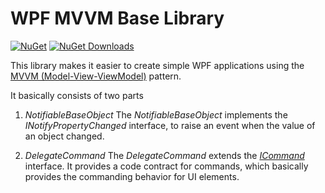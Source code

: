 # WPF MVVM Base Library
[![NuGet](https://img.shields.io/nuget/v/GSL.Util.WpfMvvmBase.svg)](https://www.nuget.org/packages/GSL.Util.WpfMvvmBase)
[![NuGet Downloads](https://img.shields.io/nuget/dt/GSL.Util.WpfMvvmBase.svg)](https://www.nuget.org/packages/GSL.Util.WpfMvvmBase)

This library makes it easier to create simple WPF applications using the [MVVM (Model-View-ViewModel)](https://learn.microsoft.com/en-us/dotnet/architecture/maui/mvvm) pattern.

It basically consists of two parts
1) *NotifiableBaseObject*
The *NotifiableBaseObject* implements the *INotifyPropertyChanged* interface, to raise an event when the value of an object changed.

2) *DelegateCommand*
The *DelegateCommand* extends the [*ICommand*](https://learn.microsoft.com/en-us/dotnet/api/system.windows.input.icommand?view=net-7.0) interface.
It provides a code contract for commands, which basically provides the commanding behavior for UI elements.
